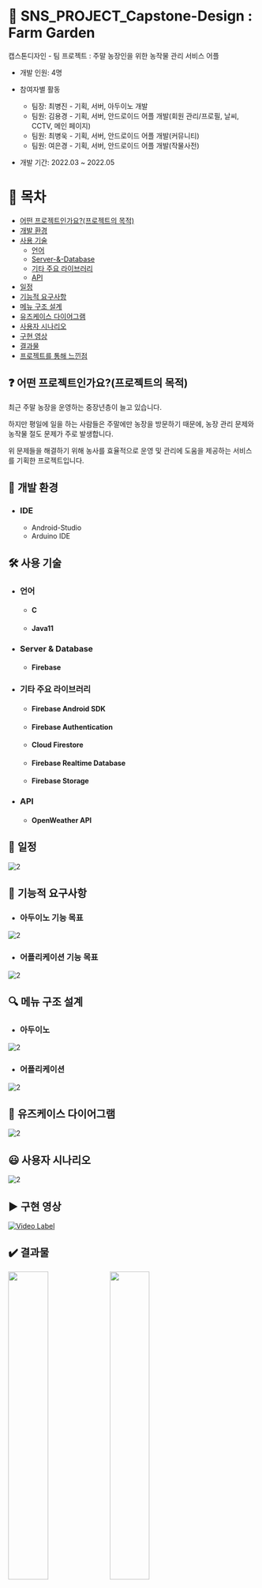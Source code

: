 # :rocket: SNS_PROJECT_Capstone-Design : Farm Garden
캡스톤디자인 - 팀 프로젝트 : 주말 농장인을 위한 농작물 관리 서비스 어플

- 개발 인원: 4명
- 참여자별 활동
   * 팀장: 최병진 - 기획, 서버, 아두이노 개발
   * 팀원: 김용경 - 기획, 서버, 안드로이드 어플 개발(회원 관리/프로필, 날씨, CCTV, 메인 페이지)
   * 팀원: 최병욱 - 기획, 서버, 안드로이드 어플 개발(커뮤니티)
   * 팀원: 여은경 - 기획, 서버, 안드로이드 어플 개발(작물사전)

- 개발 기간: 2022.03 ~ 2022.05


# :page_facing_up: 목차
- <a href="#0"> 어떤 프로젝트인가요?(프로젝트의 목적) </a> 
- <a href="#1"> 개발 환경 </a> 
- <a href="#2"> 사용 기술 </a> 
   * <a href="#2.1"> 언어 </a> 
   * <a href="#2.2"> Server-&-Database </a>
   * <a href="#2.3"> 기타 주요 라이브러리 </a>
   * <a href="#2.4"> API </a>
- <a href="#3"> 일정 </a>
- <a href="#4"> 기능적 요구사항 </a>
- <a href="#5"> 메뉴 구조 설계 </a>
- <a href="#6"> 유즈케이스 다이어그램 </a>
- <a href="#7"> 사용자 시나리오 </a>
- <a href="#8"> 구현 영상 </a>
- <a href="#9"> 결과물 </a>
- <a href="#10"> 프로젝트를 통해 느낀점 </a>


## <b id="0"> ❓ 어떤 프로젝트인가요?(프로젝트의 목적)</b>
최근 주말 농장을 운영하는 중장년층이 늘고 있습니다. 

하지만 평일에 일을 하는 사람들은 주말에만 농장을 방문하기 때문에, 농장 관리 문제와 농작물 절도 문제가 주로 발생합니다. 

위 문제들을 해결하기 위해 농사를 효율적으로 운영 및 관리에 도움을 제공하는 서비스를 기획한 프로젝트입니다.


## <b id="1"> 🏢 개발 환경</b>
- ### IDE
  * Android-Studio
  * Arduino IDE

## <b id="2"> 🛠 사용 기술</b>
- ### <b id="2.1"> 언어 </b>
  * #### C
  * #### Java11

- ### <b id="2.2"> Server & Database </b>
  * #### Firebase

- ### <b id="2.3"> 기타 주요 라이브러리 </b>
  * #### Firebase Android SDK
  * #### Firebase Authentication
  * #### Cloud Firestore
  * #### Firebase Realtime Database
  * #### Firebase Storage

- ### <b id="2.4"> API </b>
  * #### OpenWeather API


## <b id="3"> 📆 일정 </b>
![2](https://github.com/K-Y-k/SNS_PROJECT_Capstone-Design/assets/102020649/2d24f58a-8855-4518-adb1-62f66960a953)


## <b id="4"> 📝 기능적 요구사항 </b>
- ### 아두이노 기능 목표
![2](https://github.com/K-Y-k/SNS_PROJECT_Capstone-Design/assets/102020649/ac366067-c809-48df-b107-2e83f537b718)

- ### 어플리케이션 기능 목표
![2](https://github.com/K-Y-k/SNS_PROJECT_Capstone-Design/assets/102020649/beaac99e-b98c-461b-aeba-a700120d9aff)


## <b id="5"> 🔍 메뉴 구조 설계 </b>
- ### 아두이노
![2](https://github.com/K-Y-k/SNS_PROJECT_Capstone-Design/assets/102020649/7ad4fdb9-5ec1-4549-8c89-37ccb463ff4e)

- ### 어플리케이션
![2](https://github.com/K-Y-k/SNS_PROJECT_Capstone-Design/assets/102020649/2efa28d4-4b5d-416e-817b-c61a4e3bbae3)


## <b id="6"> 🔑 유즈케이스 다이어그램 </b>
![2](https://github.com/K-Y-k/SNS_PROJECT_Capstone-Design/assets/102020649/9c06262b-5a39-4455-bfd3-c6650013abdf)


## <b id="7"> 😃 사용자 시나리오 </b>
![2](https://github.com/K-Y-k/SNS_PROJECT_Capstone-Design/assets/102020649/73ea98f5-6c75-481a-b6f0-a454e8445d71)


## <b id="8"> ▶️ 구현 영상 </b>
[![Video Label](http://img.youtube.com/vi/CoBGjp3mI8U/0.jpg)](https://youtu.be/CoBGjp3mI8U)


## <b id="9"> ✔️ 결과물 </b>
<p float="left">
   <img width="40%" src="https://github.com/K-Y-k/SNS_PROJECT_Capstone-Design/assets/102020649/4f229fd9-3d7f-4cfc-a455-a707d7da7626.jpg">
   <img width="40%" src="https://github.com/K-Y-k/SNS_PROJECT_Capstone-Design/assets/102020649/2d116923-b50b-4974-8172-048bb59639bc.jpg">
</p>

<p float="left">
   <img width="40%" src="https://github.com/K-Y-k/SNS_PROJECT_Capstone-Design/assets/102020649/0ea52153-fcf6-4ed1-9772-485b9c7937bc.jpg">
   <img width="40%" src="https://github.com/K-Y-k/SNS_PROJECT_Capstone-Design/assets/102020649/6a3b9fc3-2dde-42ee-bb11-0d7491f4d2a7.jpg">
</p>

<p float="left">
   <img width="40%" src="https://github.com/K-Y-k/SNS_PROJECT_Capstone-Design/assets/102020649/bd8915ad-b892-4c33-8ecd-3f4a02966260.jpg">
   <img width="40%" src="https://github.com/K-Y-k/SNS_PROJECT_Capstone-Design/assets/102020649/36b58a5f-acd8-4d9b-b2bb-c3b88f884933.jpg">
</p>

<p float="left">
   <img width="40%" src="https://github.com/K-Y-k/SNS_PROJECT_Capstone-Design/assets/102020649/b9f8cf1a-4759-4d6f-85d3-e620e5d85ee0.jpg">
   <img width="40%" src="https://github.com/K-Y-k/SNS_PROJECT_Capstone-Design/assets/102020649/fe17443f-456b-42f6-a1fa-103d4ce50649.jpg">
</p>

<p float="left">
   <img width="40%" src="https://github.com/K-Y-k/SNS_PROJECT_Capstone-Design/assets/102020649/f83255c6-95e3-4bd7-84f6-314e298270e0.jpg">
   <img width="40%" src="https://github.com/K-Y-k/SNS_PROJECT_Capstone-Design/assets/102020649/affb52f0-6d1c-4bf6-8ac9-4d9eea1683b1.jpg">
</p>

<p float="left">
   <img width="40%" src="https://github.com/K-Y-k/SNS_PROJECT_Capstone-Design/assets/102020649/beecfebe-5ac8-4f54-aedd-5c43cdda4073.jpg">
   <img width="40%" src="https://github.com/K-Y-k/SNS_PROJECT_Capstone-Design/assets/102020649/93ad7b77-0899-4164-a51f-c4f8a3285082.jpg">
</p>

<p float="left">
   <img width="40%" src="https://github.com/K-Y-k/SNS_PROJECT_Capstone-Design/assets/102020649/1e1d07f2-1407-4966-a61d-f40a95439a16.jpg">
   <img width="40%" src="https://github.com/K-Y-k/SNS_PROJECT_Capstone-Design/assets/102020649/8c7b27cd-2aa8-40f1-a5f7-9cc9f9f202c5.jpg">
</p>

<p float="left">
   <img width="40%" src="https://github.com/K-Y-k/SNS_PROJECT_Capstone-Design/assets/102020649/bfc43001-1108-47d6-b973-ec7767c94466.jpg">
   <img width="40%" src="https://github.com/K-Y-k/SNS_PROJECT_Capstone-Design/assets/102020649/2dbeb307-4cb3-4c63-9ee8-8f0aeed91532.jpg">
</p>

<p float="left">
   <img width="40%" src="https://github.com/K-Y-k/SNS_PROJECT_Capstone-Design/assets/102020649/e2ae2174-0a51-4b8c-a386-2d0d668652de.jpg">
   <img width="40%" src="https://github.com/K-Y-k/SNS_PROJECT_Capstone-Design/assets/102020649/e3e05e9f-9e3a-48af-9267-51e2708e42f4.jpg">
</p>


<!-- ## :fire: 어려웠던 점 및 극복 -->
<!-- ### 1. Slice 페이징의 한계
- Slice 페이징은 현재 받아온 엔티티의 id보다 <(작은 것)부터 가져와야 하는데 그렇게 되면 첫 페이지의 첫 데이터를 가져오지 못합니다. 그렇다고 <=(작거나 같음)으로 설정하면 끝의 데이터 후 다음 페이지에서 끝의 데이터가 한번 또 나오게 됩니다.
- 제가 생각한 방안은 첫 페이지인지의 여부를 파라미터로 설정해서 각 상황에 따른 첫 페이지 파라미터를 갱신해가며, 첫 페이지일 때는 <=, 첫 페이지가 아니면 <으로 모든 데이터를 가져올 수 있게 하였습니다.
 -->


## <b id="10"> 💡 프로젝트를 통해 느낀점 </b>
- 프로젝트 <b>기획-개발-배포(APK) 과정</b>을 자세히 알 수 있었음.
- <b>Activity 레이아웃의 요소</b>를 <b>Java 클래스에 어떻게 가져오고 동작</b>하는지 알 수 있었음.
- <b>NoSql인 Firebase와 Android를 연동</b>하여 <b>데이터들이 클라이언트와 서버 사이에서 어떻게 주고 받는지</b> 이해하게 됨.
- <b>외부 사이트의 API를 가져와서 내가 원하는 데이터</b>를 어떻게 <b>Json으로 가공해서 적용</b>하는지 알 수 있었음.


<!-- ## :ledger: 프로젝트 관련 추가 포스팅
- [프로젝트 명세서](https://blog.naver.com/kyk7777_) -->
